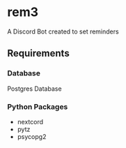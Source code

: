 # rem3

A Discord Bot created to set reminders


## Requirements

### Database

Postgres Database

### Python Packages

- nextcord
- pytz
- psycopg2